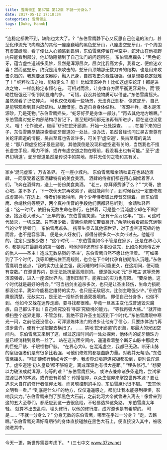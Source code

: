 ```yaml
---
title: 雪鹰领主 第37篇 第12章 不就一分身么？
date: 2017-05-12 17:18:34
categories: 雪鹰领主
tags: [Duke, Hannb]
---
```


“连稳定都做不到，缺陷也太大了。?  ”东伯雪鹰静下心又反思自己创造的法门，甚至化作流光飞向周边的其他一座座巍峨的黑色蛇牙山，八座虚空蛇牙山，个个周围有虚空缝隙，看了便让人心颤感到畏惧，东伯雪鹰停留在半空中，蛇牙山在他视野内只能看到部分，他却隐隐猜到了自己法门的问题所在。
东伯雪鹰摇头：“黑色蛇牙，蕴含虚空道诸多奥妙，显然是浑源层次，层次比我高太多，我看之，便痴迷欢喜！然而这蛇牙，终究是用来攻击的，蛇牙山顶端那无数刀锋的结构，也是用来攻击杀戮的，我想要汲取奥妙，融入己身，自然攻击杀戮性极强，但是想要稳定就难了！”
纯粹攻击之物，能稳定么？
能！
比如浑源神兵！比如这虚空蛇牙！都是进攻之物，一样能稳定永恒存在。
可相对而言，让身体各方面平衡更容易些，而‘侵略性极强还平衡’则明显难的多。
“可惜，我没其他物质可以借鉴。”东伯雪鹰摇头。
虽然观看了记忆碎片。
可也仅仅观看一些场景，无法真正剖析，像这蛇牙，自己是能够观看到其内部结构。从而借鉴，改造自身身体结构。
“浑源神兵，根本是浑源砂，乃是死物。”东伯雪鹰摇头，“蛇牙好歹是身体一部分。”
“再去其他地方瞧瞧。”
东伯雪鹰对蛇牙内部结构尽皆记下，甚至短时间都无法再有所进步，留在这也没意义。
嗖！
化作流光，继续飞行在蛇牙廊道，开始一处处探查。
……
在接下来的日子，东伯雪鹰尽情探索着蛇牙廊道的一处处，没办法，虽然曾经询问过昊古至尊有关蛇牙廊道的情报，昊古至尊也告诉许多，可关于‘虚空道’，昊古至尊的说法是：“那八颗虚空蛇牙最是显眼，其他我倒是没现和虚空道有关的，当然我也不擅长虚空手段，眼力不够，或许有虚空道之物在眼前，我没看出也有可能。”
至于‘虚界幻境道’，蛇牙廊道虽然是传说中的禁地，却并无任何之物和其有关。
******
家乡‘混沌虚空’，万古圣界。
在一座小城内。
东伯雪鹰和余靖秋正在也路边酒肆，一同享受着这家酒肆特有的美食美酒。
酒肆的侍者们都在用心伺候着客人们，飞奔在酒肆内，送上一份份美食美酒。
“老三，你拜师费够了么？”
“大哥，放心吧，差不多了，下一次伏天宗再收弟子，我就能拜师了，到时候我也一定要修炼成虚空神。”在边上，侍者们稍微得闲，两个少年侍者彼此传音交谈着。
而东伯雪鹰、余靖秋何等境界，两个真神传音的手段他们俩都轻易听到。
余靖秋轻声道：“这一时代，依旧有无数生命在修行，在拼着，可是整个混沌虚空却在不断扩张，接近着大破灭。”
“还早的很。”东伯雪鹰笑道，“还有十余万亿年。”
“是，可这时代破灭，一切成空。只有极少数，雪鹰你能帮忙带着离开。”余靖秋看着那些充满朝气的少年侍者们。
东伯雪鹰点头。
携带生灵去其他源世界，对于虚空道究极的他而言，也不是容易事。
便是亲人好友们，都得分很多次一次次带过去。他能带的，注定只是极少数！
“这个时代……”东伯雪鹰如今不管是在家乡，还是在界心大6，都是站在最巅峰的第一强者，可他同样还有许多事没做完，比如杀死师傅古亓的仇人——圣主！造成无数杀戮的‘圣主’，东伯雪鹰自然不愿让他活着。
“可如果到了下个时代，我等即便抗住至高规则，也会在下个时代孕育初期陷入沉睡。”东伯雪鹰明白这点，“我的实力比圣主强，我沉睡的时间可能更久，在这期间，便可能有变数。”
在源世界内，是无法抵抗至高规则的。
便是强大如‘元’‘罗城主’这等恐怖浑源强者，进入一座源世界内，遭到压制下，能挥出的实力也有限。
“要杀他，这个时代就是最好的机会。”
“可当初剑主追杀多次，也只是让圣主轻伤，生命力损耗都没过半。我如今能稳定维持的实力，也只是无敌层次。比剑主略强少许。”东伯雪鹰很清楚，无敌实力，是无法一招斩杀普通究极境的。
即便自己分身多，也做不到。
他如今又躲在迷界走廊，要寻找都很难。毕竟一旦圣主变化成普通毁灭魔族，自己都认不出！自己终究没有‘寻踪’究极境的能力。
“等我再强大些。”
“就开始横扫整个迷界走廊，不管怎样，我绝不容许圣主能活到下个时代。”东伯雪鹰眼中寒光一闪，之前他还没信心，可浑源炼体法门的进步让他有了信心，只要炼体法门再进步些许，便有十足把握去横扫了。
……
禁地‘蛇牙廊道’的识海，那最大的光团空间内。
东伯雪鹰又来到了这，经过这段时间的一处处探索，他体内的蛇牙髓珠力量已经消耗到最后一丝了。
站在这光团空间内，遥遥看着整个断牙山脉中那庞大的巨蛇尸骸、千眼怪物尸骸。
“在界心大6，在混沌虚空，我都已无敌。断牙山脉的皇级强者们是有很多比我强，可他们修炼的都是血脉力量。对我并无帮助。”东伯雪鹰摇头，“可即便修行到如今这一步，我虚界幻境道连究极都没到，更别说浑源了。虚空道连‘初入皇级’都不够稳定，离成浑源也有很大差距。”
“埋头修行。”
“想要以力破法成就浑源，何等的难？”东伯雪鹰摇头。
或许去兼修诸多条道路，尝试掌控源世界的本源，或许更有希望？
传播信仰，以众生信仰来掌控世界本源？要让追求大自在的修行者信仰太难，而灵魂控制的手段，东伯雪鹰也很不屑。
“去其他文明看一看。”
“到底是什么样的地方，仅仅遥遥感之，都能让我本能感到畏惧，影响我实力。”东伯雪鹰来到了那黑色大石前，之前北河大帝就曾进入离去！像曾来到这的五大至尊们，都感应到这一去很危险，不轻易选择这条路。
东伯雪鹰太年轻。
就算不出去乱闯，埋头修行，以他的修行度，成浑源也是有希望的。
可是……
“不就一分身么？”
分身无数的东伯雪鹰，哪里在乎过一分身？
“走，去瞧瞧。”东伯雪鹰充满好奇期待的身体直接碰触在黑色大石上，便直接没入其中，被吸纳进其中。
******
今天一更，新世界需要考虑下。
*
(三七中文 www.37zw.net